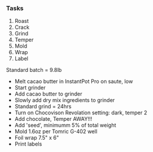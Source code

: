### Tasks
1. Roast
2. Crack
3. Grind
4. Temper
5. Mold
6. Wrap
7. Label

Standard batch = 9.8lb
- Melt cacao butter in InstantPot Pro on saute, low
- Start grinder
- Add cacao butter to grinder 
- Slowly add dry mix ingredients to grinder
- Standard grind = 24hrs
- Turn on Chocovison Revolation setting: dark, temper 2
- Add chocolate, Temper AWAY!!!
- Add 'seed', minimumm 5% of total weight
- Mold 1.6oz per Tomric G-402 well
- Foil wrap 7.5" x 6" 
- Print labels

